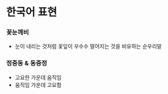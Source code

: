 # 한국어 표현

### 꽃눈깨비

- 눈이 내리는 것처럼 꽃잎이 우수수 떨어지는 것을 비유하는 순우리말

### 정중동 & 동중정

- 고요한 가운데 움직임
- 움직임 가운데 고요함
